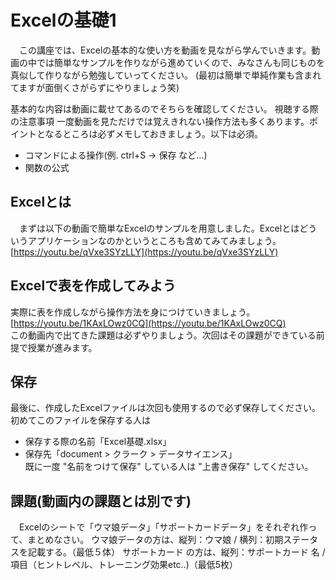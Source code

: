 # Excelの基礎1

　この講座では、Excelの基本的な使い方を動画を見ながら学んでいきます。動画の中では簡単なサンプルを作りながら進めていくので、みなさんも同じものを真似して作りながら勉強していってください。
(最初は簡単で単純作業も含まれてますが面倒くさがらずにやりましょう笑)

基本的な内容は動画に載せてあるのでそちらを確認してください。
視聴する際の注意事項
一度動画を見ただけでは覚えきれない操作方法も多くあります。ポイントとなるところは必ずメモしておきましょう。以下は必須。
- コマンドによる操作(例. ctrl+S → 保存 など...)
- 関数の公式


## Excelとは
　まずは以下の動画で簡単なExcelのサンプルを用意しました。Excelとはどういうアプリケーションなのかというところも含めてみてみましょう。  
[https://youtu.be/qVxe3SYzLLY](https://youtu.be/qVxe3SYzLLY)


## Excelで表を作成してみよう
実際に表を作成しながら操作方法を身につけていきましょう。<br>
[https://youtu.be/1KAxLOwz0CQ](https://youtu.be/1KAxLOwz0CQ)<br>
この動画内で出てきた課題は必ずやりましょう。次回はその課題ができている前提で授業が進みます。


## 保存
最後に、作成したExcelファイルは次回も使用するので必ず保存してください。
初めてこのファイルを保存する人は
- 保存する際の名前「Excel基礎.xlsx」
- 保存先「document > クラーク > データサイエンス」<br>
既に一度 "名前をつけて保存" している人は "上書き保存" してください。


## 課題(動画内の課題とは別です)
　Excelのシートで「ウマ娘データ」「サポートカードデータ」をそれぞれ作って、まとめなさい。
ウマ娘データの方は、縦列：ウマ娘 / 横列：初期ステータスを記載する。（最低５体）
サポートカード の方は、縦列：サポートカード 名 / 項目（ヒントレベル、トレーニング効果etc..)（最低5枚）

